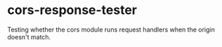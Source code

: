 # cors-response-tester
Testing whether the cors module runs request handlers when the origin doesn't match.

